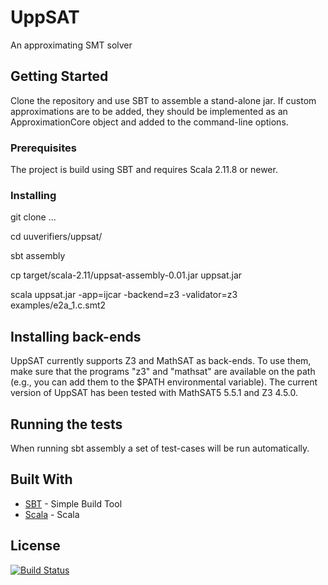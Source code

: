 # UppSAT
An approximating SMT solver

## Getting Started

Clone the repository and use SBT to assemble a stand-alone jar. If custom approximations are to be added, they should be implemented as an ApproximationCore object and added to the command-line options.


### Prerequisites

The project is build using SBT and requires Scala 2.11.8 or newer.

### Installing

git clone ...

cd uuverifiers/uppsat/

sbt assembly

cp target/scala-2.11/uppsat-assembly-0.01.jar uppsat.jar

scala uppsat.jar -app=ijcar -backend=z3 -validator=z3 examples/e2a_1.c.smt2


## Installing back-ends

UppSAT currently supports Z3 and MathSAT as back-ends. To use them, make sure that the programs "z3" and "mathsat" are available on the path (e.g., you can add them to the $PATH environmental variable). The current version of UppSAT has been tested with MathSAT5 5.5.1 and Z3 4.5.0.

## Running the tests

When running sbt assembly a set of test-cases will be run automatically.

## Built With

* [SBT](http://www.scala-sbt.org/) - Simple Build Tool
* [Scala](https://www.scala-lang.org/) - Scala 

## License

[![Build Status](https://travis-ci.org/uuverifiers/uppsat.svg?branch=master)](https://travis-ci.org/uuverifiers/uppsat)
